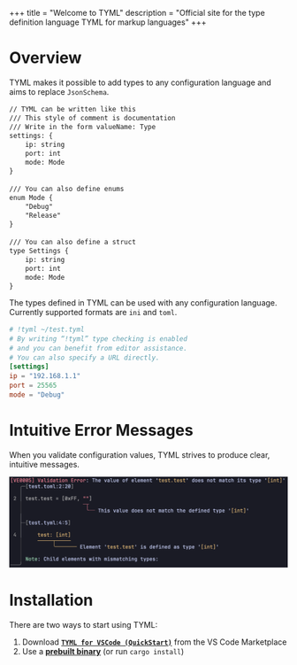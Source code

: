 +++
title = "Welcome to TYML"
description = "Official site for the type definition language TYML for markup languages"
+++

# Overview
TYML makes it possible to add types to any configuration language and aims to replace `JsonSchema`.

```tyml
// TYML can be written like this
/// This style of comment is documentation
/// Write in the form valueName: Type
settings: {
    ip: string
    port: int
    mode: Mode
}

/// You can also define enums
enum Mode {
    "Debug"
    "Release"
}

/// You can also define a struct
type Settings {
    ip: string
    port: int
    mode: Mode
}
````

The types defined in TYML can be used with any configuration language.
Currently supported formats are `ini` and `toml`.

```toml
# !tyml ~/test.tyml
# By writing “!tyml” type checking is enabled
# and you can benefit from editor assistance.
# You can also specify a URL directly.
[settings]
ip = "192.168.1.1"
port = 25565
mode = "Debug"
```

# Intuitive Error Messages

When you validate configuration values, TYML strives to produce clear, intuitive messages.

![tyml_error_en](tyml_error_en.png)

# Installation

There are two ways to start using TYML:

1. Download **[`TYML for VSCode (QuickStart)`](/quick-en)** from the VS Code Marketplace
2. Use a **[prebuilt binary](https://github.com/tyml-org/tyml/releases)** (or run `cargo install`)